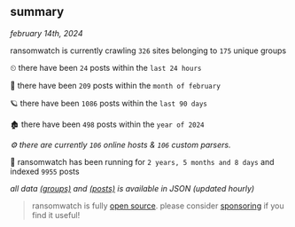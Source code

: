 
## summary
_february 14th, 2024_

ransomwatch is currently crawling `326` sites belonging to `175` unique groups

⏲ there have been `24` posts within the `last 24 hours`

🦈 there have been `209` posts within the `month of february`

🪐 there have been `1086` posts within the `last 90 days`

🏚 there have been `498` posts within the `year of 2024`

_⚙️ there are currently `106` online hosts & `106` custom parsers._

🦕 ransomwatch has been running for `2 years, 5 months and 8 days` and indexed `9955` posts

_all data  [(groups)](http://ransomwhat.telemetry.ltd/groups) and [(posts)](http://ransomwhat.telemetry.ltd/posts) is available in JSON (updated hourly)_

> ransomwatch is fully [open source](https://github.com/joshhighet/ransomwatch#ransomwatch--). please consider [sponsoring](https://github.com/sponsors/joshhighet) if you find it useful!
